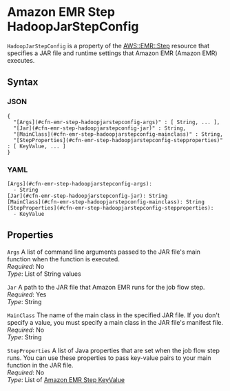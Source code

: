 # Amazon EMR Step HadoopJarStepConfig<a name="aws-properties-emr-step-hadoopjarstepconfig"></a>

`HadoopJarStepConfig` is a property of the [AWS::EMR::Step](aws-resource-emr-step.md) resource that specifies a JAR file and runtime settings that Amazon EMR \(Amazon EMR\) executes\.

## Syntax<a name="w13ab1c21c10d141c30c17b5"></a>

### JSON<a name="aws-properties-emr-step-hadoopjarstepconfig-syntax.json"></a>

```
{
  "[Args](#cfn-emr-step-hadoopjarstepconfig-args)" : [ String, ... ],
  "[Jar](#cfn-emr-step-hadoopjarstepconfig-jar)" : String,
  "[MainClass](#cfn-emr-step-hadoopjarstepconfig-mainclass)" : String,
  "[StepProperties](#cfn-emr-step-hadoopjarstepconfig-stepproperties)" : [ KeyValue, ... ]
}
```

### YAML<a name="aws-properties-emr-step-hadoopjarstepconfig-syntax.yaml"></a>

```
[Args](#cfn-emr-step-hadoopjarstepconfig-args):
  - String
[Jar](#cfn-emr-step-hadoopjarstepconfig-jar): String
[MainClass](#cfn-emr-step-hadoopjarstepconfig-mainclass): String
[StepProperties](#cfn-emr-step-hadoopjarstepconfig-stepproperties):
  - KeyValue
```

## Properties<a name="w13ab1c21c10d141c30c17b7"></a>

`Args`  <a name="cfn-emr-step-hadoopjarstepconfig-args"></a>
A list of command line arguments passed to the JAR file's main function when the function is executed\.  
*Required*: No  
*Type*: List of String values

`Jar`  <a name="cfn-emr-step-hadoopjarstepconfig-jar"></a>
A path to the JAR file that Amazon EMR runs for the job flow step\.  
*Required*: Yes  
*Type*: String

`MainClass`  <a name="cfn-emr-step-hadoopjarstepconfig-mainclass"></a>
The name of the main class in the specified JAR file\. If you don't specify a value, you must specify a main class in the JAR file's manifest file\.  
*Required*: No  
*Type*: String

`StepProperties`  <a name="cfn-emr-step-hadoopjarstepconfig-stepproperties"></a>
A list of Java properties that are set when the job flow step runs\. You can use these properties to pass key\-value pairs to your main function in the JAR file\.  
*Required*: No  
*Type*: List of [Amazon EMR Step KeyValue](aws-properties-emr-step-hadoopjarstepconfig-keyvalue.md)
